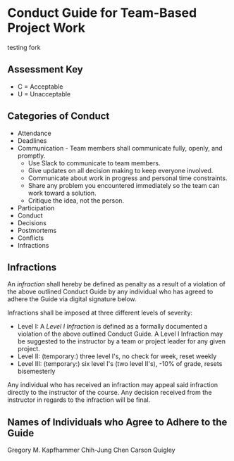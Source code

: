 # Conduct Guide for Team-Based Project Work

testing fork

## Assessment Key

* C = Acceptable
* U = Unacceptable

## Categories of Conduct

* Attendance
* Deadlines
* Communication - Team members shall communicate fully, openly, and promptly.
  - Use Slack to communicate to team members.
  - Give updates on all decision making to keep everyone involved.
  - Communicate about work in progress and personal time constraints.
  - Share any problem you encountered immediately so the team can work toward a
  solution.
  - Critique the idea, not the person.
* Participation
* Conduct
* Decisions
* Postmortems
* Conflicts
* Infractions

## Infractions

An *infraction* shall hereby be defined as penalty as a result of a violation of the
above outlined Conduct Guide by any individual who has agreed to adhere the Guide
via digital signature below.

Infractions shall be imposed at three different levels of severity:

 * Level I: A *Level I Infraction* is defined as a formally documented a violation
 of the above outlined Conduct Guide. A Level I Infraction may be suggested to the
 instructor by a team or project leader for any given project.
 * Level II: (temporary:) three level I's, no check for week, reset weekly
 * Level III: (temporary:) six level I's (two level II's), -10% of grade, resets bisemesterly

Any individual who has received an infraction may appeal said infraction directly
to the instructor of the course. Any decision received from the instructor in
regards to the infraction will be final.

## Names of Individuals who Agree to Adhere to the Guide

Gregory M. Kapfhammer
Chih-Jung Chen
Carson Quigley
